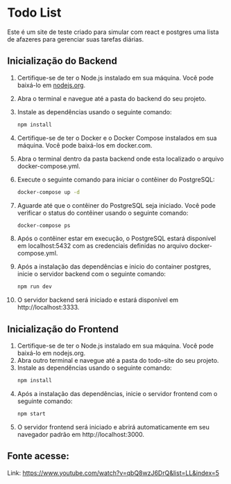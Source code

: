 # Todo List

Este é um site de teste criado para simular com react e postgres uma lista de afazeres para gerenciar suas tarefas diárias.

## Inicialização do Backend

1. Certifique-se de ter o Node.js instalado em sua máquina. Você pode baixá-lo em [nodejs.org](https://nodejs.org/).
2. Abra o terminal e navegue até a pasta do backend do seu projeto.
3. Instale as dependências usando o seguinte comando:
   ```bash
   npm install
   ```
4. Certifique-se de ter o Docker e o Docker Compose instalados em sua máquina. Você pode baixá-los em docker.com.
5. Abra o terminal dentro da pasta backend onde esta localizado o arquivo docker-compose.yml.
6. Execute o seguinte comando para iniciar o contêiner do PostgreSQL:
    ```bash
    docker-compose up -d
    ```
7. Aguarde até que o contêiner do PostgreSQL seja iniciado. Você pode verificar o status do contêiner usando o seguinte comando:
    ```bash
    docker-compose ps
    ```
8. Após o contêiner estar em execução, o PostgreSQL estará disponível em localhost:5432 com as credenciais definidas no arquivo docker-compose.yml.

9. Após a instalação das dependências e inicio do container postgres, inicie o servidor backend com o seguinte comando:
    ```bash
    npm run dev
    ```

10. O servidor backend será iniciado e estará disponível em http://localhost:3333.

## Inicialização do Frontend

1. Certifique-se de ter o Node.js instalado em sua máquina. Você pode baixá-lo em nodejs.org.
2. Abra outro terminal e navegue até a pasta do todo-site do seu projeto.
3. Instale as dependências usando o seguinte comando:
   ```bash
   npm install
   ```
4. Após a instalação das dependências, inicie o servidor frontend com o seguinte comando:
    ```bash
    npm start
    ```
5. O servidor frontend será iniciado e abrirá automaticamente em seu navegador padrão em http://localhost:3000.


## Fonte acesse:
 Link: https://www.youtube.com/watch?v=qbQ8wzJ6DrQ&list=LL&index=5
